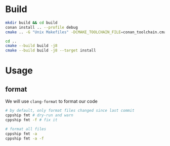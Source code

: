# Build
```bash
mkdir build && cd build
conan install .. --profile debug
cmake .. -G "Unix Makefiles" -DCMAKE_TOOLCHAIN_FILE=conan_toolchain.cmake -DCMAKE_POLICY_DEFAULT_CMP0091=NEW -DCMAKE_BUILD_TYPE=Debug -DCMAKE_EXPORT_COMPILE_COMMANDS=ON

cd ..
cmake --build build -j8
cmake --build build -j8 --target install
```

# Usage
## format
We will use `clang-format` to format our code

```bash
# by default, only format files changed since last commit
cppship fmt # dry-run and warn
cppship fmt -f # fix it

# format all files
cppship fmt -a
cppship fmt -a -f
```